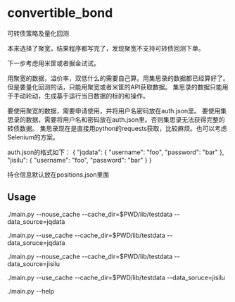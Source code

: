 # convertible_bond
可转债策略及量化回测

本来选择了聚宽，结果程序都写完了，发现聚宽不支持可转债回测下单。

下一步考虑用米筐或者掘金试试。

用聚宽的数据，溢价率，双低什么的需要自己算。用集思录的数据都已经算好了。
但是要量化回测的话，只能用聚宽或者米筐的API获取数据。
集思录的数据只能用于手动轮动，生成基于运行当日数据的标的和操作。

要使用聚宽的数据，需要申请使用，并将用户名密码放在auth.json里。
要使用集思录的数据，需要将用户名和密码放在auth.json里。否则集思录无法获得完整的转债数据。
集思录现在是直接用python的requests获取，比较麻烦。也可以考虑Selenium的方案。

auth.json的格式如下：
{
  "jqdata": {
    "username": "foo",
    "password": "bar"
  },
  "jisilu": {
    "username": "foo",
    "password": "bar"
  }
}

持仓信息默认放在positions.json里面

## Usage
./main.py --nouse_cache --cache_dir=$PWD/lib/testdata --data_source=jqdata

./main.py --use_cache --cache_dir=$PWD/lib/testdata --data_soruce=jqdata

./main.py --nouse_cache --cache_dir=$PWD/lib/testdata --data_source=jisilu

./main.py --use_cache --cache_dir=$PWD/lib/testdata --data_soruce=jisilu

./main.py --help
